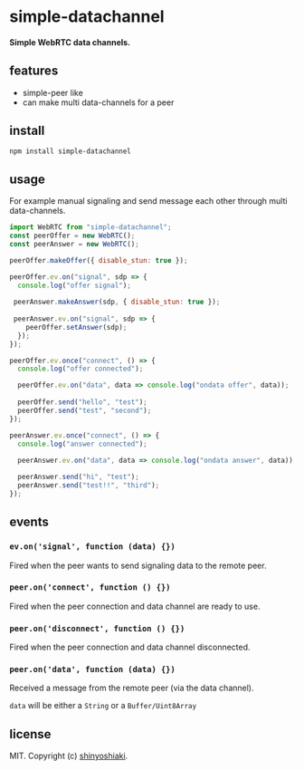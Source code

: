 # simple-datachannel

#### Simple WebRTC data channels.

## features

- simple-peer like
- can make multi data-channels for a peer
## install

```
npm install simple-datachannel
```

## usage

For example manual signaling and send message each other through multi data-channels.

```js
import WebRTC from "simple-datachannel";
const peerOffer = new WebRTC();
const peerAnswer = new WebRTC();

peerOffer.makeOffer({ disable_stun: true });

peerOffer.ev.on("signal", sdp => {
  console.log("offer signal");
 
 peerAnswer.makeAnswer(sdp, { disable_stun: true });
 
 peerAnswer.ev.on("signal", sdp => {
    peerOffer.setAnswer(sdp);
  });
});

peerOffer.ev.once("connect", () => {
  console.log("offer connected");

  peerOffer.ev.on("data", data => console.log("ondata offer", data));
  
  peerOffer.send("hello", "test");
  peerOffer.send("test", "second");
});

peerAnswer.ev.once("connect", () => {
  console.log("answer connected");
  
  peerAnswer.ev.on("data", data => console.log("ondata answer", data));

  peerAnswer.send("hi", "test");
  peerAnswer.send("test!!", "third");
});
```

## events


### `ev.on('signal', function (data) {})`

Fired when the peer wants to send signaling data to the remote peer.

### `peer.on('connect', function () {})`

Fired when the peer connection and data channel are ready to use.

### `peer.on('disconnect', function () {})`

Fired when the peer connection and data channel disconnected.

### `peer.on('data', function (data) {})`

Received a message from the remote peer (via the data channel).

`data` will be either a `String` or a `Buffer/Uint8Array` 


## license

MIT. Copyright (c) [shinyoshiaki](https://twitter.com/ShinYoshiaki).